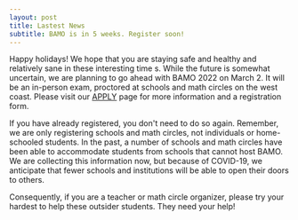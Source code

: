 ```yaml
---
layout: post
title: Lastest News
subtitle: BAMO is in 5 weeks. Register soon!
---
```


Happy holidays! We hope that you are staying safe and healthy and relatively sane in these interesting time
s. While the future is somewhat uncertain,  we are planning to go ahead with BAMO 2022 on March 2. It will be an in-person exam, 
proctored at schools and math circles on the west coast. Please visit our [APPLY](https://paulzeitz.github.io/apply) page 
for more information and a registration form.
  
If you have already registered, you don't need to do so again. Remember, we are only registering schools and math circles, not individuals or home-schooled students.
In the past, a number of schools and math circles have been able to accommodate students from schools that cannot host BAMO.  We are collecting this information now, 
but because of COVID-19, we anticipate that fewer schools and institutions will be able to open their doors to others.

Consequently, if you are a teacher or math circle organizer, please try your hardest to help these outsider students. They need your help!
